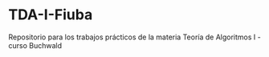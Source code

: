 # TDA-I-Fiuba
Repositorio para los trabajos prácticos de la materia Teoría de Algoritmos I - curso Buchwald
